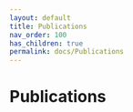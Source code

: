 ```yaml
---
layout: default
title: Publications
nav_order: 100
has_children: true
permalink: docs/Publications
---
```

# Publications